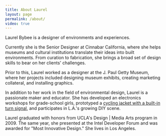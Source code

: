 ```yaml
---
title: About Laurel
layout: page
permalink: /about/
video: true
---
```

Laurel Bybee is a designer of environments and experiences.

Currently she is the Senior Designer at Cinnabar California, where she helps
museums and cultural institutions translate their ideas into built environments.
From curation to fabrication, she brings a broad set of design skills to bear on
her clients' challenges.

Prior to this, Laurel worked as a designer at the J. Paul Getty Museum, where her
projects included designing museum exhibits, creating marketing collateral, and
installing graphics.

In addition to her work in the field of environmental design, Laurel is a passionate
maker and educator. She has developed an electronics workshops for grade-school girls,
prototyped a [cycling jacket with a built-in turn signal](https://www.youtube.com/watch?v=jLcxBd6zcRA),
and participates in L.A.'s growing DIY scene.

Laurel graduated with honors from UCLA's Design | Media Arts program in 2009. The
same year, she presented at the Intel Developer Forum and was awarded for "Most Innovative Design."
She lives in Los Angeles.